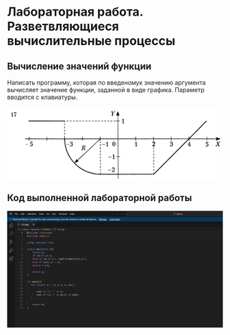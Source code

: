 # Лабораторная работа. Разветвляющиеся вычислительные процессы
## Вычисление значений функции
Написать программу, которая по введеномук значению аргумента вычисляет значение функции, заданной в виде графика. Параметр вводится с клавиатуры.

![График](./graph.png)

## Код выполненной лабораторной работы

![Код программы](./code.png)
